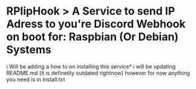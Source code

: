 # RPIipHook > A Service to send IP Adress to you're Discord Webhook on boot for: Raspbian (Or Debian) Systems

i Will be adding a how to on installing this service*
i will be updating README.md (it is definetily outdated rightnow)
however for now anything you need is in install.txt